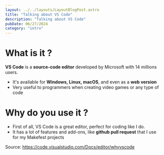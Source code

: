 ```yaml
---
layout: ../../layouts/LayoutBlogPost.astro
title: "Talking about VS Code"
description: "Talking about VS Code"
pubDate: 06/27/2024
category: "intro"
---
```


# What is it ?

**VS Code** is a **source-code editor** developed by Microsoft with 14 millions users.
- It's available for **Windows, Linux, macOS**, and even as a **web version**
- Very useful to programmers when creating video games or any type of code

# Why do you use it ?

- First of all, VS Code is a great editor, perfect for coding like I do.
- It has a lot of features and add-ons, like **github pull request** that I use for my Makefest projects

Source: https://code.visualstudio.com/Docs/editor/whyvscode
